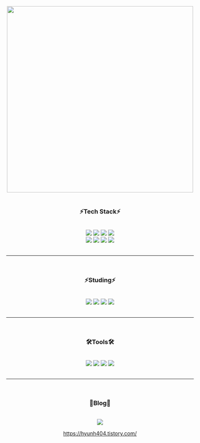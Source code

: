 <div align="center">
  <img src="https://github.com/BB545/BB545/blob/main/Welcome%20to%20Hyunhee%E2%80%99s%20Github.gif" height="500" />
</div>

<br />

<div align="center">
  <h3>⚡Tech Stack⚡</h3>
</div>

<br />


<div align="center">
  <img src="https://img.shields.io/badge/html5-E34F26.svg?style=for-the-badge&logo=HTML5&logoColor=white" />
  <img src="https://img.shields.io/badge/css3-1572B6.svg?style=for-the-badge&logo=CSS3&logoColor=white" />
  <img src="https://img.shields.io/badge/javascript-F7DF1E.svg?style=for-the-badge&logo=JavaScript&logoColor=black" />
  <img src="https://img.shields.io/badge/react-20232a.svg?style=for-the-badge&logo=react&logoColor=61DAFB" />
</div>


<div align="center">
  <img src="https://img.shields.io/badge/python-3776AB.svg?style=for-the-badge&logo=Python&logoColor=yellow" />
  <img src="https://img.shields.io/badge/pandas-150458.svg?style=for-the-badge&logo=pandas&logoColor=white" />
  <img src="https://img.shields.io/badge/numpy-013243.svg?style=for-the-badge&logo=NumPy&logoColor=white" />
  <img src="https://img.shields.io/badge/mysql-4479A1.svg?style=for-the-badge&logo=MySQL&logoColor=white" />
</div>

<br />

----------

<br />

<div align="center">
  <h3>⚡Studing⚡</h3>
</div>

<br />


<div align="center">
  <img src="https://img.shields.io/badge/reactnative-20232a.svg?style=for-the-badge&logo=react&logoColor=61DAFB" />
  <img src="https://img.shields.io/badge/typescript-3178C6.svg?style=for-the-badge&logo=TypeSScript&logoColor=white" />
  <img src="https://img.shields.io/badge/spring-6DB33F.svg?style=for-the-badge&logo=Spring&logoColor=white" />
  <img src="https://img.shields.io/badge/node.js-339933.svg?style=for-the-badge&logo=Node.js&logoColor=white" />
</div>

<br />

----------

<br />

<div align="center">
  <h3>🛠️Tools🛠️</h3>
</div>

<br />


<div align="center">
  <img src="https://img.shields.io/badge/git-F05032.svg?style=for-the-badge&logo=Git&logoColor=white" />
  <img src="https://img.shields.io/badge/github-181717.svg?style=for-the-badge&logo=GitHub&logoColor=white" />
  <img src="https://img.shields.io/badge/figma-F24E1E.svg?style=for-the-badge&logo=Figma&logoColor=white" />
  <img src="https://img.shields.io/badge/vscode-20232a.svg?style=for-the-badge&logo=visualstudiocode&logoColor=007ACC" />
</div>

<br />

----------

<br />

<div align="center">
  <h3>📑Blog📑</h3>
</div>

<br />


<div align="center">
  <img src="https://img.shields.io/badge/tistory-F24E1E.svg?style=for-the-badge&logo=Tistory&logoColor=white" />
  
  <https://hyunh404.tistory.com/>
</div>
